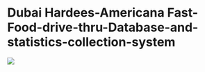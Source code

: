 # Dubai Hardees-Americana Fast-Food-drive-thru-Database-and-statistics-collection-system

![](https://github.com/emilkaram/Dubai-Hardees-Americana-Fast-Food-drive-thru-Database-and-statistics-collection-system/tree/master/images)
